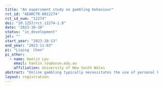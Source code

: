 ```yaml
---
title: "An experiment study on gambling behaviour"
rct_id: "AEARCTR-0012274"
rct_id_num: "12274"
doi: "10.1257/rct.12274-1.0"
date: "2023-10-10"
status: "in_development"
jel: ""
start_year: "2023-10-13"
end_year: "2023-11-03"
pi: "Liqing  Chen"
pi_other:
  - name: Hanlin Lou
    email: hanlin.lou@unsw.edu.au
    affiliation: University of New South Wales
abstract: "Online gambling typically necessitates the use of personal bank accounts for both depositing and withdrawing funds. Although deposits can be executed promptly, withdrawals often entail a processing delay, typically spanning several hours to days. This asymmetry in mechanisms, favouring instant deposits while imposing a waiting period for withdrawals, appears to create additional barriers for individuals attempting to overcome gambling problems. This paper aims to investigate the impact of withdrawal barriers on gambling behaviour"
layout: registration
---
```


